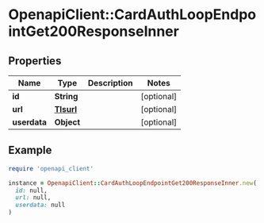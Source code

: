 # OpenapiClient::CardAuthLoopEndpointGet200ResponseInner

## Properties

| Name | Type | Description | Notes |
| ---- | ---- | ----------- | ----- |
| **id** | **String** |  | [optional] |
| **url** | [**Tlsurl**](Tlsurl.md) |  | [optional] |
| **userdata** | **Object** |  | [optional] |

## Example

```ruby
require 'openapi_client'

instance = OpenapiClient::CardAuthLoopEndpointGet200ResponseInner.new(
  id: null,
  url: null,
  userdata: null
)
```

